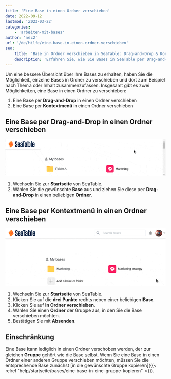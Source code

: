 ```yaml
---
title: 'Eine Base in einen Ordner verschieben'
date: 2022-09-12
lastmod: '2023-03-22'
categories:
    - 'arbeiten-mit-bases'
author: 'nsc2'
url: '/de/hilfe/eine-base-in-einen-ordner-verschieben'
seo:
    title: 'Base in Ordner verschieben in SeaTable: Drag-and-Drop & Kontextmenü'
    description: 'Erfahren Sie, wie Sie Bases in SeaTable per Drag-and-Drop oder über das Kontextmenü organisieren, sortieren und in Ordnern zusammenfassen – einfach und intuitiv.'
---
```


Um eine bessere Übersicht über Ihre Bases zu erhalten, haben Sie die Möglichkeit, einzelne Bases in Ordner zu verschieben und dort zum Beispiel nach Thema oder Inhalt zusammenzufassen. Insgesamt gibt es zwei Möglichkeiten, eine Base in einen Ordner zu verschieben:

1. Eine Base per **Drag-and-Drop** in einen Ordner verschieben
2. Eine Base per **Kontextmenü** in einen Ordner verschieben

## Eine Base per Drag-and-Drop in einen Ordner verschieben

![Eine Base in einen Ordner verschieben](images/move-a-base-to-a-folder-2.gif)

1. Wechseln Sie zur **Startseite** von SeaTable.
2. Wählen Sie die gewünschte **Base** aus und ziehen Sie diese per **Drag-and-Drop** in einen beliebigen **Ordner**.

## Eine Base per Kontextmenü in einen Ordner verschieben

![Eine Base per Kontextmenü in einen Ordner verschieben](images/move-a-base-to-a-folder-from-the-context-menu-1.gif)

1. Wechseln Sie zur **Startseite** von SeaTable.
2. Klicken Sie auf die **drei Punkte** rechts neben einer beliebigen **Base**.
3. Klicken Sie auf **In Ordner verschieben**.
4. Wählen Sie einen **Ordner** der Gruppe aus, in den Sie die Base verschieben möchten.
5. Bestätigen Sie mit **Absenden**.

## Einschränkung

Eine Base kann lediglich in einen Ordner verschoben werden, der zur gleichen **Gruppe** gehört wie die Base selbst. Wenn Sie eine Base in einen Ordner einer anderen Gruppe verschieben möchten, müssen Sie die entsprechende Base zunächst [in die gewünschte Gruppe kopieren]({{< relref "help/startseite/bases/eine-base-in-eine-gruppe-kopieren" >}}).
